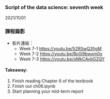 ### Script of the data science: seventh week 
2021/11/01

### 課程錄影
* 影片連結： 
  * Week 7-1 https://youtu.be/52RSwQ3figM
  * Week 7-2 https://youtu.be/Bo0i9bwxm0o
  * Week 7-3 https://youtu.be/oMkCAybG2QY


#### Takeaway:
1.	Finish reading Chapter 6 of the textbook
2.	Finish out ch06.ipynb
3.  Start planning your mid-term report
